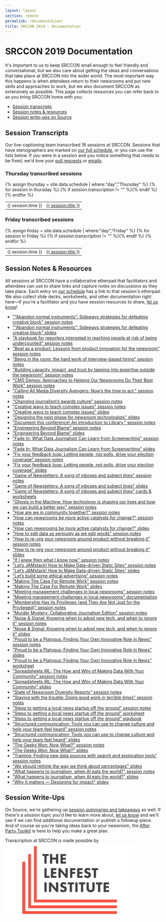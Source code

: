 ```yaml
---
layout: layout
section: remote
permalink: /documentation/
title: SRCCON 2019 — Documentation
---
```


# SRCCON 2019 Documentation

It's important to us to keep SRCCON small enough to feel friendly and conversational, but we also care about getting the ideas and conversations that take place at SRCCON into the wider world. The most important way this happens is when attendees return to their newsrooms and put new skills and approaches to work, but we also document SRCCON as extensively as possible. This page collects resources you can refer back to as you bring SRCCON home with you:

* [Session transcripts](#session-transcripts)
* [Session notes & resources](#session-notes--resources)
* [Session write-ups on Source](#session-write-ups)

## Session Transcripts

Our live-captioning team transcribed 16 sessions at SRCCON. Sessions that have stenographers are marked on [our full schedule](/schedule), or you can use the lists below. If you were in a session and you notice something that needs to be fixed, we'd love your [pull requests](https://github.com/opennews/srccon) or [emails](mailto:srccon@opennews.org).

<div>
    <h3>Thursday transcribed sessions</h3>
    <table>{% assign thursday = site.data.schedule | where:"day","Thursday" %}
{% for session in thursday %}
        {% if session.transcription != "" %}<tr><td>{{ session.time }}</td><td><a class="session-title" href="/transcripts/SRCCON2019-{{ session.id }}">{{ session.title }}</a></td></tr>{% endif %}
{% endfor %}
    </table>
</div>

<div>
    <h3>Friday transcribed sessions</h3>
    <table>{% assign friday = site.data.schedule | where:"day","Friday" %}
{% for session in friday %}
        {% if session.transcription != "" %}<tr><td>{{ session.time }}</td><td><a class="session-title" href="/transcripts/SRCCON2019-{{ session.id }}">{{ session.title }}</a></td></tr>{% endif %}
{% endfor %}
    </table>
</div>

## Session Notes & Resources

All sessions at SRCCON have a collaborative etherpad that facilitators and attendees can use to share links and capture notes on discussions as they take place. Each entry on [our schedule](/schedule) has a link to that session's etherpad. We also collect slide decks, worksheets, and other documentation right here—if you're a facilitator and you have session resources to share, [let us know](mailto:srccon@opennews.org)!

* ["“Abandon normal instruments”: Sideways strategies for defeating creative block" session notes](https://etherpad.opennews.org/p/SRCCON2019-creative-strategies)
* ["“Abandon normal instruments”: Sideways strategies for defeating creative block" slides](https://docs.google.com/presentation/d/1urnD-lnBjX2TxGvqAuWpT_y5TKV3-vzgXd7pf7fYScc/edit#slide=id.g5d09e5e8e8_0_5)
* ["A playbook for reporters interested in reaching people at risk of being undercounted" session notes](https://etherpad.opennews.org/p/SRCCON2019-census-coverage-playbook)
* ["Beat as a product: Lessons from product innovation for the newsroom" session notes](https://etherpad.opennews.org/p/SRCCON2019-beat-as-product)
* ["Being in the room: the hard work of interview-based hiring" session notes](https://etherpad.opennews.org/p/SRCCON2019-interview-based-hiring)
* ["Building capacity, impact, and trust by tapping into expertise outside the newsroom" session notes](https://etherpad.opennews.org/p/SRCCON2019-expertise-outside-newsroom)
* ["CMS Demos: Approaches to Helping Our Newsrooms Do Their Best Work" session notes](https://etherpad.opennews.org/p/SRCCON2019-cms-demos)
* ["Calling All Media Diversity Avengers: Now’s the time to act." session notes](https://etherpad.opennews.org/p/SRCCON2019-media-diversity-allies)
* ["Changing journalism’s awards culture" session notes](https://etherpad.opennews.org/p/SRCCON2019-changing-awards-culture)
* ["Creative ways to teach complex issues" session notes](https://etherpad.opennews.org/p/SRCCON2019-creative-teaching)
* ["Creative ways to teach complex issues" slides](https://docs.google.com/presentation/d/1qujD1cpVAkaPOq0YPqrIKxHJcbkQo97385xNPTve_98/edit#slide=id.p1)
* ["Designing the next phase for newsroom technologists" slides](https://docs.google.com/presentation/d/1NdD8FDz4qTFD40m9H2ECZXBLCDugY7MsceCcHsQzlkM/edit#slide=id.p)
* ["Document this conference! An introduction to Library." session notes](https://etherpad.opennews.org/p/SRCCON2019-document-library)
* ["Engineering Beyond Blame" session notes](https://etherpad.opennews.org/p/SRCCON2019-engineering-beyond-blame)
* ["Engineering Beyond Blame" slides](https://docs.google.com/presentation/d/1P9b8K2OOmD_A-eG5Cy8FfLQ8UNhe5_KfeRgsAgcNfMs/edit#slide=id.g5dbc31ce86_0_0)
* ["Fade In: What Data Journalism Can Learn from Screenwriting" session notes](https://etherpad.opennews.org/p/SRCCON2019-learning-from-screenwriting)
* ["Fade In: What Data Journalism Can Learn from Screenwriting" slides](https://docs.google.com/presentation/d/1yaQiVIek6JZ6LO8n11aNS0XIp2pJ6baRux3sFlY0ldo/edit)
* ["Fix your feedback loop: Letting people, not polls, drive your election coverage" session notes](https://etherpad.opennews.org/p/SRCCON2019-people-polls-elections)
* ["Fix your feedback loop: Letting people, not polls, drive your election coverage" slides](https://docs.google.com/presentation/d/1pYqr86Sqr5Hz48PcEEY2lL3dK-s_3jwX-h9Qq0IL4H0/edit#slide=id.g2432869b74_0_328)
* ["Game of Newsletters: A song of inboxes and subject lines" session notes](https://etherpad.opennews.org/p/SRCCON2019-newsletter-strategy)
* ["Game of Newsletters: A song of inboxes and subject lines" slides](https://docs.google.com/presentation/d/1f5YugZzEf3BBbNuPqqh90ZX8l2pXzI0PSkvwGJYwkIc/edit#slide=id.p)
* ["Game of Newsletters: A song of inboxes and subject lines" cards & worksheets](https://docs.google.com/document/d/1KY4pz9p9FaSinF_Fzt7CeZngS4iasKb7-PccRqa0jJs/edit)
* ["Ghosts in the Machine: How technology is shaping our lives and how we can build a better way" session notes](https://etherpad.opennews.org/p/SRCCON2019-ghosts-in-the-machine)
* ["How are we in community together?" session notes](https://etherpad.opennews.org/p/SRCCON2019-how-are-we-in-community)
* ["How can newsrooms be more active catalysts for change?" session notes](https://etherpad.opennews.org/p/SRCCON2019-catalysts-for-change)
* ["How can newsrooms be more active catalysts for change?" slides](https://docs.google.com/presentation/d/12P2I-tqoddAz-0XgixpkApAuMykrX0YzARo-EuJw5PI/edit)
* ["How to edit data as seriously as we edit words" session notes](https://etherpad.opennews.org/p/SRCCON2019-editing-data)
* ["How to re-org your newsroom around product without breaking it" session notes](https://etherpad.opennews.org/p/SRCCON2019-newsroom-reorg-product)
* ["How to re-org your newsroom around product without breaking it" slides](https://docs.google.com/presentation/d/1-Oh-6QKDemj7zZwG0H5C3F_kPfnFuAJGNehUCrZqOpg/edit)
* ["If I knew then what I know now" session notes](https://etherpad.opennews.org/p/SRCCON2019-if-i-knew-then)
* ["Let’s JAMstack! How to Make Data-driven Static Sites" session notes](https://etherpad.opennews.org/p/SRCCON2019-data-driven-static-sites)
* ["Let’s JAMstack! How to Make Data-driven Static Sites" slides](https://jamtalk.netlify.com/)
* ["Let’s build some ethical advertising" session notes](https://etherpad.opennews.org/p/SRCCON2019-ethical-advertising)
* ["Making The Case For Remote Work" session notes](https://etherpad.opennews.org/p/SRCCON2019-case-for-remote-work)
* ["Making The Case For Remote Work" slides](https://docs.google.com/presentation/d/1ZtvYjubuHt4vVt8ocLfEMcq1EbK6KADkIZe5aNVubP4/edit#slide=id.p)
* ["Meeting management challenges in local newsrooms" session notes](https://etherpad.opennews.org/p/SRCCON2019-local-newsroom-management)
* ["Meeting management challenges in local newsrooms" documentation](https://drive.google.com/drive/folders/1a883gDNLZs2ASjeNE78GslzWRGRoqJr_)
* ["Membership Has its Privileges (and They Are Not Just for the Privileged)" session notes](https://etherpad.opennews.org/p/SRCCON2019-membership-privileges)
* ["Murder Mystery: Collaborative Journalism Edition" session notes](https://etherpad.opennews.org/p/SRCCON2019-murder-mystery-collaborative-journalism)
* ["Noise & Signal: Knowing when to adopt new tech, and when to ignore it" session notes](https://etherpad.opennews.org/p/SRCCON2019-adopting-new-tech)
* ["Noise & Signal: Knowing when to adopt new tech, and when to ignore it" slides](https://docs.google.com/presentation/d/1_np-Qy6gjfJ-Y8no3pncR1VdXFG2uSuUBa74MKXgKug/edit#slide=id.p)
* ["Proud to be a Platypus: Finding Your Own Innovative Role in News" session notes](https://etherpad.opennews.org/p/SRCCON2019-proud-platypus)
* ["Proud to be a Platypus: Finding Your Own Innovative Role in News" slides](https://docs.google.com/presentation/d/1XZxPxSnW1vG00EIQYaUwtNGssbfZOZozqt-o-U9oIBA/edit)
* ["Proud to be a Platypus: Finding Your Own Innovative Role in News" worksheet](https://docs.google.com/document/d/1IWMeKEPx5JftNLZdVS06q-spp7sCLEPV7I0RE0w8D1c/edit)
* ["Spreadsheets IRL: The How and Why of Making Data With Your Community" session notes](https://etherpad.opennews.org/p/SRCCON2019-making-data-with-community)
* ["Spreadsheets IRL: The How and Why of Making Data With Your Community" slides](https://docs.google.com/presentation/d/1ZEGG-lmCy7VWYK6LGogZLa7bmbQzzqCB-GFLWIPEDqo/edit)
* ["State of Newsroom Diversity Reports" session notes](https://etherpad.opennews.org/p/SRCCON2019-newsroom-diversity-reports)
* ["Staying with the trouble: Doing good work in terrible times" session notes](https://etherpad.opennews.org/p/SRCCON2019-good-work-troubling-times)
* ["Steps to getting a local news startup off the ground" session notes](https://etherpad.opennews.org/p/SRCCON2019-local-news-startups)
* ["Steps to getting a local news startup off the ground" worksheet](https://docs.google.com/document/d/1h2bfiChVPUoF_4zoE669y7Oeb8KzuAf-3KIwqlCsGi0/edit#heading=h.dox4zdl28dq6)
* ["Steps to getting a local news startup off the ground" playbook](https://shorensteincenter.org/playbook-for-local-nonprofit-news-outlets/)
* ["Structured communication: Tools you can use to change culture and help your team feel heard" session notes](https://etherpad.opennews.org/p/SRCCON2019-structured-communication)
* ["Structured communication: Tools you can use to change culture and help your team feel heard" slides](https://docs.google.com/presentation/d/1hsTATpIiD6T_JGbJIGgBh_P44CAF17humnasvDUlcvk/edit?ts=5d271404#slide=id.g5a63c046d2_0_174)
* ["The Geeks Won: Now What?" session notes](https://etherpad.opennews.org/p/SRCCON2019-geeks-won-now-what)
* ["The Geeks Won: Now What?" slides](https://docs.google.com/presentation/d/17T372cPhimiNyhmmxBZs6wawV7G6m3USo6_UjvD3ZPg/edit#slide=id.p)
* ["Training: Finding new data sources with search and exploration tools" session notes](https://etherpad.opennews.org/p/SRCCON2019-training-data-sources)
* ["We should rethink the way we think about percentages" slides](https://docs.google.com/presentation/d/1AIn7DeNzUSB96HK9iy6Kw2fl2w5uS28Qs1Uow7WNVOc/edit)
* ["What happens to journalism, when AI eats the world?" session notes](https://etherpad.opennews.org/p/SRCCON2019-ai-eats-the-world)
* ["What happens to journalism, when AI eats the world?" slides](https://docs.google.com/presentation/d/1EM21pf0A3DzP72NNU9zK6ejqhxafww4Px4jNCpItVJ4/edit)
* ["Why it matters — Designing for impact" slides](https://docs.google.com/presentation/d/1iUrxAMbf6FmBmkd2C03G8-LBy82MCyxg2mTi6k3h-YA/edit#slide=id.p)

## Session Write-Ups

On Source, we're gathering up [session summaries and takeaways](https://source.opennews.org/articles/tags/srccon-2019/) as well. If there's a session topic you'd like to learn more about, [let us know](mailto:srccon@opennews.org) and we'll see if we can find additional documentation or publish a followup piece. And of course as you're taking ideas back to your newsroom, the [After Party Toolkit](/share) is here to help you make a great plan.

<p class="sponsor-tag">Transcription at SRCCON is made possible by <a href="https://www.lenfestinstitute.org/"><img src="/media/img/partners/lenfest.png" class="" alt="The Lenfest Institute"></a></p>

<!-- NOTE: We should add an attendee writeups section here too -->

